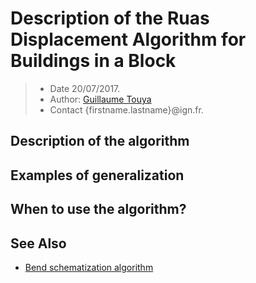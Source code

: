 # Description of the Ruas Displacement Algorithm for Buildings in a Block

> - Date 20/07/2017.
> - Author: [Guillaume Touya][1]
> - Contact {firstname.lastname}@ign.fr.



Description of the algorithm
-------------



Examples of generalization
-------------


When to use the algorithm?
-------------



See Also
-------------
- [Bend schematization algorithm][2]


[1]: https://umrlastig.github.io/guillaume-touya/
[2]: /algorithms/line/bend_schematization.md
